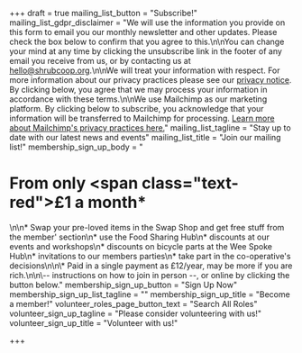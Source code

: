 +++
draft = true
mailing_list_button = "Subscribe!"
mailing_list_gdpr_disclaimer = "We will use the information you provide on this form to email you our monthly newsletter and other updates. Please check the box below to confirm that you agree to this.\n\nYou can change your mind at any time by clicking the unsubscribe link in the footer of any email you receive from us, or by contacting us at hello@shrubcoop.org.\n\nWe will treat your information with respect. For more information about our privacy practices please see our [privacy notice](http://localhost:1313/privacy). By clicking below, you agree that we may process your information in accordance with these terms.\n\nWe use Mailchimp as our marketing platform. By clicking below to subscribe, you acknowledge that your information will be transferred to Mailchimp for processing. [Learn more about Mailchimp's privacy practices here.](https://mailchimp.com/legal/)"
mailing_list_tagline = "Stay up to date with our latest news and events"
mailing_list_title = "Join our mailing list!"
membership_sign_up_body = "<h1>From only <span class=\"text-red\">£1</span> a month*</h1>\n\n* Swap your pre-loved items in the Swap Shop and get free stuff from the member' section\n* use the Food Sharing Hub\n* discounts at our events and workshops\n* discounts on bicycle parts at the Wee Spoke Hub\n* invitations to our members parties\n* take part in the co-operative's decisions\n\n\\* Paid in a single payment as £12/year, may be more if you are rich.\n\n\\-- instructions on how to join in person --, or online by clicking the button below."
membership_sign_up_button = "Sign Up Now"
membership_sign_up_list_tagline = ""
membership_sign_up_title = "Become a member!"
volunteer_roles_page_button_text = "Search All Roles"
volunteer_sign_up_tagline = "Please consider volunteering with us!"
volunteer_sign_up_title = "Volunteer with us!"

+++
